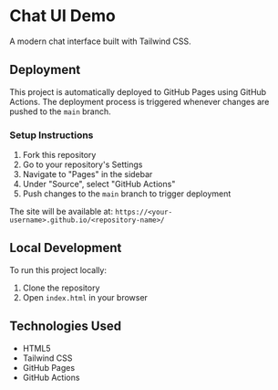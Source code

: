 # Chat UI Demo

A modern chat interface built with Tailwind CSS.

## Deployment

This project is automatically deployed to GitHub Pages using GitHub Actions. The deployment process is triggered whenever changes are pushed to the `main` branch.

### Setup Instructions

1. Fork this repository
2. Go to your repository's Settings
3. Navigate to "Pages" in the sidebar
4. Under "Source", select "GitHub Actions"
5. Push changes to the `main` branch to trigger deployment

The site will be available at: `https://<your-username>.github.io/<repository-name>/`

## Local Development

To run this project locally:

1. Clone the repository
2. Open `index.html` in your browser

## Technologies Used

- HTML5
- Tailwind CSS
- GitHub Pages
- GitHub Actions